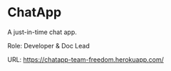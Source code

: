 # ChatApp   
   
A just-in-time chat app.  
    
Role: Developer & Doc Lead
   
URL: https://chatapp-team-freedom.herokuapp.com/
